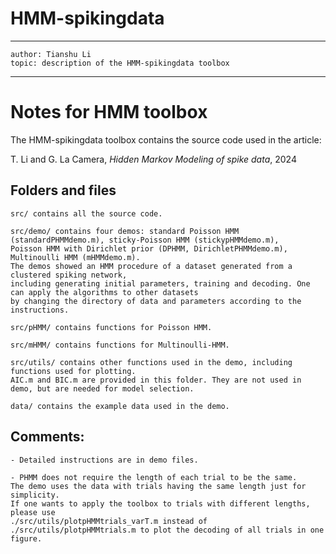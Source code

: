 # HMM-spikingdata
---
    author: Tianshu Li
    topic: description of the HMM-spikingdata toolbox
---

# Notes for HMM toolbox

The HMM-spikingdata toolbox contains the source code used in the article:

T. Li and G. La Camera, *Hidden Markov Modeling of spike data*, 2024


## Folders and files

    src/ contains all the source code.

    src/demo/ contains four demos: standard Poisson HMM (standardPHMMdemo.m), sticky-Poisson HMM (stickypHMMdemo.m), 
    Poisson HMM with Dirichlet prior (DPHMM, DirichletPHMMdemo.m), Multinoulli HMM (mHMMdemo.m). 
    The demos showed an HMM procedure of a dataset generated from a clustered spiking network, 
    including generating initial parameters, training and decoding. One can apply the algorithms to other datasets 
    by changing the directory of data and parameters according to the instructions.
    
    src/pHMM/ contains functions for Poisson HMM.
    
    src/mHMM/ contains functions for Multinoulli-HMM.
    
    src/utils/ contains other functions used in the demo, including functions used for plotting. 
    AIC.m and BIC.m are provided in this folder. They are not used in demo, but are needed for model selection.

    data/ contains the example data used in the demo.
    

## Comments:
    
    - Detailed instructions are in demo files.
    
    - PHMM does not require the length of each trial to be the same. 
    The demo uses the data with trials having the same length just for simplicity. 
    If one wants to apply the toolbox to trials with different lengths, please use 
    ./src/utils/plotpHMMtrials_varT.m instead of ./src/utils/plotpHMMtrials.m to plot the decoding of all trials in one figure.
